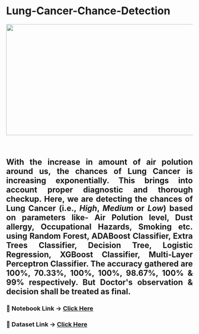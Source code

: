 # Lung-Cancer-Chance-Detection

<p align="center"><img src="https://thumbs.gfycat.com/ImmenseTenderAntelopegroundsquirrel-max-1mb.gif" width="600" height="300"></p>

<br>

## <p align="justify">With the increase in amount of air polution around us, the chances of Lung Cancer is increasing exponentially. This brings into account proper diagnostic and thorough checkup. Here, we are detecting the chances of Lung Cancer (i.e., *High*, *Medium* or *Low*) based on parameters like- Air Polution level, Dust allergy, Occupational Hazards, Smoking etc. using Random Forest, ADABoost Classifier, Extra Trees Classifier, Decision Tree, Logistic Regression, XGBoost Classifier, Multi-Layer Perceptron Classifier. The accuracy gathered are 100%, 70.33%, 100%, 100%, 98.67%, 100% & 99% respectively. But Doctor's observation & decision shall be treated as final.</p>

### 📌 Notebook Link -> <a href="https://www.kaggle.com/code/subhajeetdas/lung-cancer-prediction#Import-Libraries">Click Here</a>
### 🔗 Dataset Link -> <a href="https://www.kaggle.com/datasets/thedevastator/cancer-patients-and-air-pollution-a-new-link">Click Here</a>
